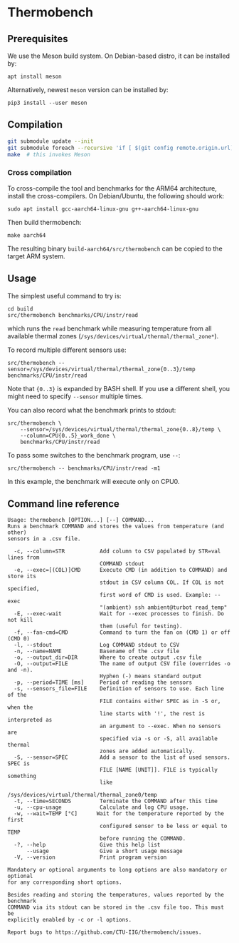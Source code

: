 # Thermobench

## Prerequisites

We use the Meson build system. On Debian-based distro, it can be
installed by:

    apt install meson

Alternatively, newest `meson` version can be installed by:

	pip3 install --user meson

## Compilation

``` sh
git submodule update --init
git submodule foreach --recursive 'if [ $(git config remote.origin.url) = . ]; then git config remote.origin.url "$toplevel"; fi'
make  # this invokes Meson
```

### Cross compilation

To cross-compile the tool and benchmarks for the ARM64 architecture,
install the cross-compilers. On Debian/Ubuntu, the following should
work:

    sudo apt install gcc-aarch64-linux-gnu g++-aarch64-linux-gnu

Then build thermobench:

	make aarch64

The resulting binary `build-aarch64/src/thermobench` can be copied to
the target ARM system.

## Usage

The simplest useful command to try is:

	cd build
	src/thermobench benchmarks/CPU/instr/read

which runs the `read` benchmark while measuring temperature from all
available thermal zones (`/sys/devices/virtual/thermal/thermal_zone*`).

To record multiple different sensors use:

	src/thermobench --sensor=/sys/devices/virtual/thermal/thermal_zone{0..3}/temp benchmarks/CPU/instr/read

Note that `{0..3}` is expanded by BASH shell. If you use a different
shell, you might need to specify `--sensor` multiple times.

You can also record what the benchmark prints to stdout:

    src/thermobench \
        --sensor=/sys/devices/virtual/thermal/thermal_zone{0..8}/temp \
        --column=CPU{0..5}_work_done \
	    benchmarks/CPU/instr/read

To pass some switches to the benchmark program, use `--`:

	src/thermobench -- benchmarks/CPU/instr/read -m1

In this example, the benchmark will execute only on CPU0.

## Command line reference

<!-- help start -->
```
Usage: thermobench [OPTION...] [--] COMMAND...
Runs a benchmark COMMAND and stores the values from temperature (and other)
sensors in a .csv file. 

  -c, --column=STR           Add column to CSV populated by STR=val lines from
                             COMMAND stdout
  -e, --exec=[(COL)]CMD      Execute CMD (in addition to COMMAND) and store its
                             stdout in CSV column COL. If COL is not specified,
                             first word of CMD is used. Example: --exec
                             "(ambient) ssh ambient@turbot read_temp"
  -E, --exec-wait            Wait for --exec processes to finish. Do not kill
                             them (useful for testing).
  -f, --fan-cmd=CMD          Command to turn the fan on (CMD 1) or off (CMD 0)
  -l, --stdout               Log COMMAND stdout to CSV
  -n, --name=NAME            Basename of the .csv file
  -o, --output_dir=DIR       Where to create output .csv file
  -O, --output=FILE          The name of output CSV file (overrides -o and -n).
                             Hyphen (-) means standard output
  -p, --period=TIME [ms]     Period of reading the sensors
  -s, --sensors_file=FILE    Definition of sensors to use. Each line of the
                             FILE contains either SPEC as in -S or, when the
                             line starts with '!', the rest is interpreted as
                             an argument to --exec. When no sensors are
                             specified via -s or -S, all available thermal
                             zones are added automatically.
  -S, --sensor=SPEC          Add a sensor to the list of used sensors. SPEC is
                             FILE [NAME [UNIT]]. FILE is typically something
                             like
                             /sys/devices/virtual/thermal/thermal_zone0/temp 
  -t, --time=SECONDS         Terminate the COMMAND after this time
  -u, --cpu-usage            Calculate and log CPU usage.
  -w, --wait=TEMP [°C]      Wait for the temperature reported by the first
                             configured sensor to be less or equal to TEMP
                             before running the COMMAND.
  -?, --help                 Give this help list
      --usage                Give a short usage message
  -V, --version              Print program version

Mandatory or optional arguments to long options are also mandatory or optional
for any corresponding short options.

Besides reading and storing the temperatures, values reported by the benchmark
COMMAND via its stdout can be stored in the .csv file too. This must be
explicitly enabled by -c or -l options. 

Report bugs to https://github.com/CTU-IIG/thermobench/issues.
```
<!-- help end -->
